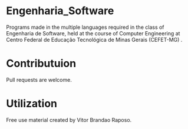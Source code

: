 # Engenharia_Software
Programs made in the multiple languages required in the class of Engenharia de Software, held at the course of Computer Engineering at Centro Federal de Educação Tecnológica de Minas Gerais (CEFET-MG) .

# Contributuion
Pull requests are welcome.

# Utilization
Free use material created by Vitor Brandao Raposo.